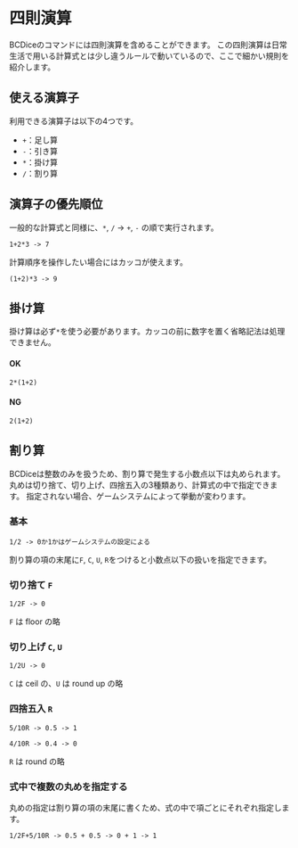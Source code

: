 # 四則演算

BCDiceのコマンドには四則演算を含めることができます。
この四則演算は日常生活で用いる計算式とは少し違うルールで動いているので、ここで細かい規則を紹介します。

## 使える演算子

利用できる演算子は以下の4つです。

- `+`：足し算
- `-`：引き算
- `*`：掛け算
- `/`：割り算

## 演算子の優先順位

一般的な計算式と同様に、`*`, `/` → `+`, `-` の順で実行されます。

```
1+2*3 -> 7
```

計算順序を操作したい場合にはカッコが使えます。
```
(1+2)*3 -> 9
```

## 掛け算

掛け算は必ず`*`を使う必要があります。カッコの前に数字を置く省略記法は処理できません。

#### OK

```
2*(1+2)
```

#### NG

```
2(1+2)
```


## 割り算

BCDiceは整数のみを扱うため、割り算で発生する小数点以下は丸められます。
丸めは切り捨て、切り上げ、四捨五入の3種類あり、計算式の中で指定できます。
指定されない場合、ゲームシステムによって挙動が変わります。

### 基本

```
1/2 -> 0か1かはゲームシステムの設定による
```

割り算の項の末尾に`F`, `C`, `U`, `R`をつけると小数点以下の扱いを指定できます。

### 切り捨て `F`

```
1/2F -> 0
```

`F` は floor の略


### 切り上げ `C`, `U`

```
1/2U -> 0
```

`C` は ceil の、`U` は round up の略

### 四捨五入 `R`

```
5/10R -> 0.5 -> 1
```
```
4/10R -> 0.4 -> 0
```

`R` は round の略

### 式中で複数の丸めを指定する

丸めの指定は割り算の項の末尾に書くため、式の中で項ごとにそれぞれ指定します。

```
1/2F+5/10R -> 0.5 + 0.5 -> 0 + 1 -> 1
```

